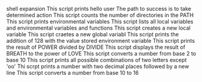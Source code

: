 shell expansion
This script prints hello user
The path to success is to take determined action
This script counts the number of directories in the PATH
This script prints environmental variables
This script lists all local variables and environmental variables and functions
This script creates a new local variable
This script craetes a new global variabl
This script prints the addition of 128 with the value stored environment variable
This script prints the result of POWER divided by DIVIDE
This script displays the result of BREATH to the power of LOVE
This script converts a number from base 2 to base 10
This script prints all possible combinations of two letters except 'oo'
Thi scrpt prints a number with two decimal places followed by a new line
This script converts a number from base 10 to 16 
